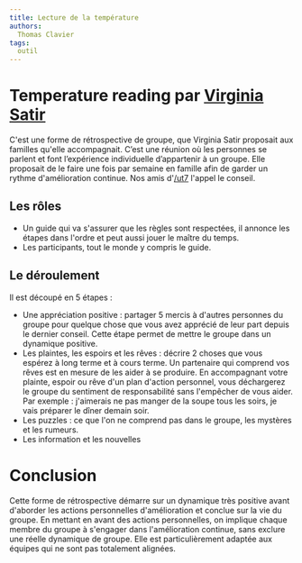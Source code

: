 ```yaml
---
title: Lecture de la température
authors:
  Thomas Clavier
tags:
  outil
---
```


# Temperature reading par [Virginia Satir](ttps://fr.wikipedia.org/wiki/Virginia_Satir)

C'est une forme de rétrospective de groupe, que Virginia Satir proposait aux familles qu'elle accompagnait. C’est une réunion où les personnes se parlent et font l’expérience individuelle d’appartenir à un groupe. 
Elle proposait de le faire une fois par semaine en famille afin de garder un rythme d'amélioration continue.
Nos amis d'[/ut7](http://ut7.fr/posts/blog/2015/11/18/annimer-vos-retrospectives-avec-le-conseil.html) l'appel le conseil. 

## Les rôles
* Un guide qui va s'assurer que les règles sont respectées, il annonce les étapes dans l'ordre et peut aussi jouer le maître du temps.
* Les participants, tout le monde y compris le guide.


## Le déroulement

Il est découpé en 5 étapes :

* Une appréciation positive : partager 5 mercis à d'autres personnes du groupe pour quelque chose que vous avez apprécié de leur part depuis le dernier conseil. Cette étape permet de mettre le groupe dans un dynamique positive.
* Les plaintes, les espoirs et les rêves : décrire 2 choses que vous espérez à long terme et à cours terme. Un partenaire qui comprend vos rêves est en mesure de les aider à se produire. En accompagnant votre plainte, espoir ou rêve d'un plan d'action personnel, vous déchargerez le groupe du sentiment de responsabilité sans l'empêcher de vous aider. Par exemple : j'aimerais ne pas manger de la soupe tous les soirs, je vais préparer le dîner demain soir.
* Les puzzles : ce que l'on ne comprend pas dans le groupe, les mystères et les rumeurs.
* Les information et les nouvelles

# Conclusion

Cette forme de rétrospective démarre sur un dynamique très positive avant d'aborder les actions personnelles d'amélioration et conclue sur la vie du groupe. En mettant en avant des actions personnelles, on implique chaque membre du groupe à s'engager dans l'amélioration continue, sans exclure une réelle dynamique de groupe. Elle est particulièrement adaptée aux équipes qui ne sont pas totalement alignées.
